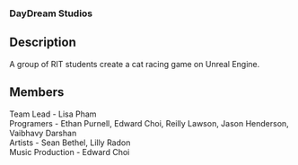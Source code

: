 ### DayDream Studios

## Description
A group of RIT students create a cat racing game on Unreal Engine. 

## Members
Team Lead - Lisa Pham </br>
Programers - Ethan Purnell, Edward Choi, Reilly Lawson, Jason Henderson, Vaibhavy Darshan</br>
Artists - Sean Bethel, Lilly Radon</br>
Music Production - Edward Choi</br>
